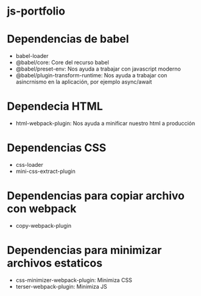 # js-portfolio

# Dependencias de babel
- babel-loader
- @babel/core: Core del recurso babel
- @babel/preset-env: Nos ayuda a trabajar con javascript moderno
- @babel/plugin-transform-runtime: Nos ayuda a trabajar con asincrnismo en la aplicación, por ejemplo async/await

# Dependecia HTML
- html-webpack-plugin: Nos ayuda a minificar nuestro html a producción

# Dependencias CSS
- css-loader
- mini-css-extract-plugin

# Dependencias para copiar archivo con webpack
- copy-webpack-plugin

# Dependencias para minimizar archivos estaticos
- css-minimizer-webpack-plugin: Minimiza CSS
- terser-webpack-plugin: Minimiza JS
